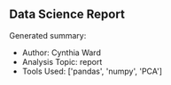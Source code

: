 ## Data Science Report

Generated summary:

- Author: Cynthia Ward
- Analysis Topic: report
- Tools Used: ['pandas', 'numpy', 'PCA']
